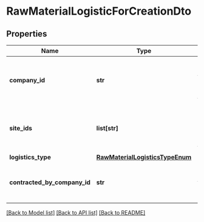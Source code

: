 # RawMaterialLogisticForCreationDto

## Properties
Name | Type | Description | Notes
------------ | ------------- | ------------- | -------------
**company_id** | **str** | The unique identifier of the company providing the logistic | [optional] 
**site_ids** | **list[str]** | The unique identifier of specific site(s) providing the logistic | [optional] 
**logistics_type** | [**RawMaterialLogisticsTypeEnum**](RawMaterialLogisticsTypeEnum.md) |  | 
**contracted_by_company_id** | **str** | The unique identifier of the contracted company | 

[[Back to Model list]](../README.md#documentation-for-models) [[Back to API list]](../README.md#documentation-for-api-endpoints) [[Back to README]](../README.md)

